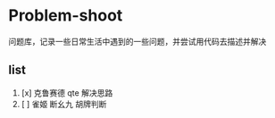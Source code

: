 # Problem-shoot
问题库，记录一些日常生活中遇到的一些问题，并尝试用代码去描述并解决

## list
001. [x] 克鲁赛德 qte 解决思路
002. [ ] 雀姬 断幺九 胡牌判断
